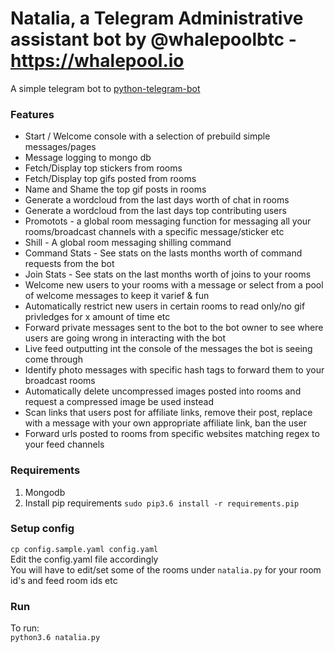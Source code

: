 # Natalia, a Telegram Administrative assistant bot by @whalepoolbtc - https://whalepool.io   

A simple telegram bot to  [python-telegram-bot](https://github.com/python-telegram-bot/python-telegram-bot)

### Features  
- Start / Welcome console with a selection of prebuild simple messages/pages  
- Message logging to mongo db   
- Fetch/Display top stickers from rooms  
- Fetch/Display top gifs posted from rooms  
- Name and Shame the top gif posts in rooms  
- Generate a wordcloud from the last days worth of chat in rooms  
- Generate a wordcloud from the last days top contributing users  
- Promotots - a global room messaging function for messaging all your rooms/broadcast channels with a specific message/sticker etc  
- Shill - A global room messaging shilling command   
- Command Stats - See stats on the lasts months worth of command requests from the bot  
- Join Stats - See stats on the last months worth of joins to your rooms  
- Welcome new users to your rooms with a message or select from a pool of welcome messages to keep it varief & fun  
- Automatically restrict new users in certain rooms to read only/no gif privledges for x amount of time etc  
- Forward private messages sent to the bot to the bot owner to see where users are going wrong in interacting with the bot  
- Live feed outputting int the console of the messages the bot is seeing come through  
- Identify photo messages with specific hash tags to forward them to your broadcast rooms  
- Automatically delete uncompressed images posted into rooms and request a compressed image be used instead  
- Scan links that users post for affiliate links, remove their post, replace with a message with your own appropriate affiliate link, ban the user  
- Forward urls posted to rooms from specific websites matching regex to your feed channels  
  

### Requirements
1) Mongodb  
2) Install pip requirements `sudo pip3.6 install -r requirements.pip`    

### Setup config
`cp config.sample.yaml config.yaml`  
Edit the config.yaml file accordingly  
You will have to edit/set some of the rooms under `natalia.py` for your room id's and feed room ids etc  

### Run
To run:  
`python3.6 natalia.py`
